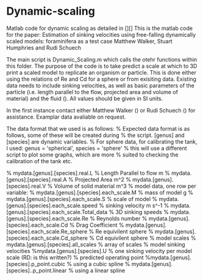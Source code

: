 # Dynamic-scaling
Matlab code for dynamic scaling as detailed in [][]
This is the matlab code for the paper: 
Estimation of sinking velocities using free-falling dynamically scaled models: foraminifera as a test case
Matthew Walker, Stuart Humphries and Rudi Schuech

The main script is Dynamic_Scaling.m which calls the otehr functions within this folder. The purpose of the code is to take predict a scale at which to 3D print a scaled model to replicate an organism or particle. This is done either using the relations of Re and Cd for a sphere or from exisiting data. Existing data needs to include sinking velocities, as well as basic parameters of the particle (i.e. length parallel to the flow, projected area and volume of material) and the fluid (). All values should be given in SI units. 

In the first instance contact either Matthew Walker () or Rudi Schuech () for assistance. Examplar data avaliable on request. 


The data format that we used is as follows:
% Expected data format is as follows, some of these will be created during
% the script. [genus] and [species] are dynamic variables. 
% For sphere data, for calibrating the tank, I used: genus = 'spherical', species = 'sphere'
% this will use a different script to plot some graphs, which are more
% suited to checking the calibration of the tank etc.

% mydata.[genus].[species].real.L % Length Parallel to flow m
% mydata.[genus].[species].real.A % Projected Area m^2
% mydata.[genus].[species].real.V % Volume of solid material m^3
    % model data, one row per variable:
% mydata.[genus].[species].each_scale.M % mass of model g
% mydata.[genus].[species].each_scale.S % scale of model
% mydata.[genus].[species].each_scale.speed % sinking velocity m s^-1
% mydata.[genus].[species].each_scale.Total_data % 3D sinking speeds
% mydata.[genus].[species].each_scale.Re % Reynolds number
% mydata.[genus].[species].each_scale.Cd % Drag Coefficient
% mydata.[genus].[species].each_scale.Re_sphere % Re equivilent sphere
% mydata.[genus].[species].each_scale.Cd_sphere % Cd equivilent sphere
    % model scales
% mydata.[genus].[species].all_scales % array of scales
    % model sinking velocities
%mydata.[genus].[species].U % one sinking velocity per model scale (RD: is this written?)
    % predicted operating point
%mydata.[genus].[species].p_point.cubic % using a cubic spline
% mydata.[genus].[species]..p_point.linear % using a linear spline
